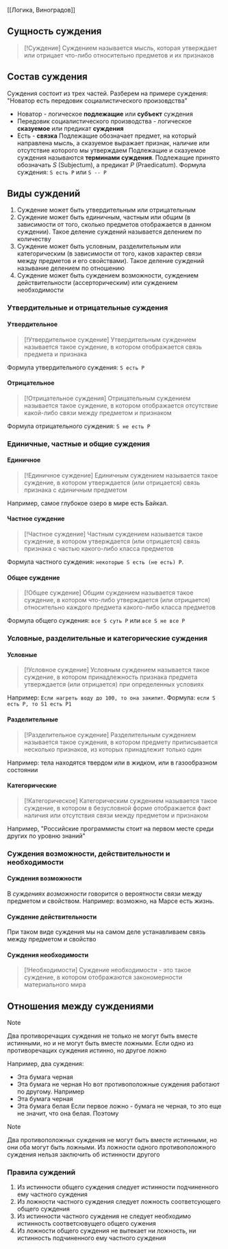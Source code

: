 [[Логика, Виноградов]]
## Сущность суждения

> [!Суждение]
> Суждением называется мысль, которая утверждает или отрицает что-либо относительно предметов и их признаков
## Состав суждения
Суждения состоит из трех частей. Разберем на примере суждения: "Новатор есть передовик социалистического произовдства"
- Новатор - логическое **подлежащие** или **субъект** суждения
- Передовик социалистического производства - логическое **сказуемое** или предикат **суждения**
- Есть - **связка**
Подлежащие обозначает предмет, на который направлена мысль, а сказуемое выражает признак, наличие или отсутствие которого мы утверждаем
Подлежащие и сказуемое суждения называются **терминами суждения**. Подлежащие принято обозначать $S$ (Subjectum), а предикат $P$ (Praedicatum). Формула суждения: `S есть P` или `S -- P`
## Виды суждений
1) Суждение может быть утвердительным или отрицательным
2) Суждение может быть единичным, частным или общим (в зависимости от того, сколько предметов отображается в данном суждении). Такое деление суждений называется делением по количеству
3) Суждение может быть условным, разделительным или категорическим (в зависимости от того, каков характер связи между предметов и его свойствами). Такое деление суждений называние делением по отношению
4) Суждение может быть суждением возможности, суждением действительности (ассерторическим) или суждением необходимости
### Утвердительные и отрицательные суждения
#### Утвердительное

> [!Утвердительное суждение]
> Утвердительным суждением называется такое суждение, в котором отображается связь предмета и признака

Формула утвердительного суждения: `S есть P`
#### Отрицательное

> [!Отрицательное суждения]
> Отрицательным суждением называется такое суждение, в котором отображается отсутствие какой-либо связи между предметом и признаком

Формула отрицательного суждения: `S не есть P`
### Единичные, частные и общие суждения
#### Единичное

> [!Единичное суждение]
> Единичным суждением называется такое суждение, в котором утверждается (или отрицается) связь признака с *единичным* предметом

Например, самое глубокое озеро в мире есть Байкал. 
#### Частное суждение

> [!Частное суждение]
> Частным суждением называется такое суждение, в котором утверждается (или отрицается) связь признака с частью какого-либо класса предметов

Формула частного суждения: `некоторые S есть (не есть) P`. 
#### Общее суждение

> [!Общее суждение]
> Общим суждением называется такое суждение, в котором что-либо утверждается (или отрицается) относительно каждого предмета какого-либо класса предметов

Формула общего суждения: `все S суть P` или `все S не все P`
### Условные, разделительные и категорические суждения
#### Условные 

> [!Условное суждение]
> Условным суждением называется такое суждение, в котором принадлежность признака предмета утверждается (или отрицается) при определенных условиях

Например: `Если нагреть воду до 100, то она закипит`. Формула: `если S есть P, то S1 есть P1`
#### Разделительные 

> [!Разделительное суждение]
> Разделительным суждением называется такое суждения, в котором предмету приписывается несколько признаков, из которых принадлежит только один

Например: тела находятся твердом или в жидком, или в газообразном состоянии
#### Категорические

> [!Категорическое]
> Категорическим суждением называется такое суждение, в котором в безусловной форме отображается факт наличия или отсутствия связи между предметом и признаком

Например, "Российские программисты стоит на первом месте среди других по уровню знаний"
### Суждения возможности, действительности и необходимости
#### Суждения возможности
В *суждениях возможности* говорится о вероятности связи между предметом и свойством. Например: возможно, на Марсе есть жизнь. 
#### Суждение действительности
При таком виде суждения мы на самом деле устанавливаем связь между предметом и свойство
#### Суждения необходимости

> [!Необходимости]
> Суждение необходимости - это такое суждение, в котором отображаются закономерности материального мира

## Отношения между суждениями

> [!NOTE]
> Два противоречащих суждения не только не могут быть вместе истинными, но и не могут быть вместе ложными. Если одно из противоречащих суждения истинно, но другое ложно

Например, два суждения:
- Эта бумага черная
- Эта бумага не черная
Но вот противоположные суждения работают по другому. Например
- Эта бумага черная
- Эта бумага белая 
Если первое ложно - бумага не черная, то это еще не значит, что она белая. Поэтому

> [!NOTE]
> Два противоположных суждения не могут быть вместе истинными, но они оба могут быть ложными. Из ложности одного противоположного суждения нельзя заключить об истинности другого

### Правила суждений
1) Из истинности общего суждения следует истинности подчиненного ему частного суждения
2) Из ложности частного суждения следует ложность соответсующего общего суждения
3) Из истинности частного суждения не следует необходимо истинность соответсювущего общего сужения
4) Из ложности общего суждения не вытекает ни ложность, ни истинность подчиненного ему частного суждения
